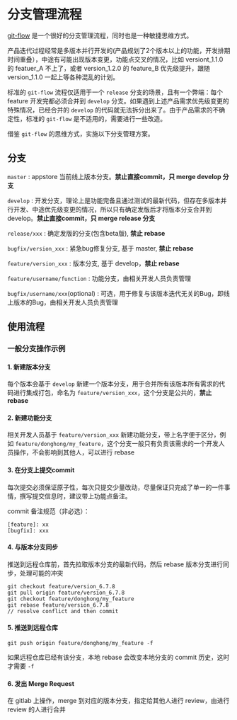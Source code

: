 # 分支管理流程

<!--
create time: 2018-05-05 20:50:34
Author: <黄东鸿>
-->

[git-flow](https://nvie.com/posts/a-successful-git-branching-model/) 是一个很好的分支管理流程，同时也是一种敏捷思维方式。

产品迭代过程经常是多版本并行开发的(产品规划了2个版本以上的功能，开发排期时间重叠），中途有可能出现版本变更，功能点交叉的情况，比如 versiont_1.1.0 的 featuer_A 不上了，或者 version_1.2.0 的 feature_B 优先级提升，跟随 version_1.1.0 一起上等各种混乱的计划。

标准的 `git-flow` 流程仅适用于一个 `release` 分支的场景，且有一个弊端：每个 feature 开发完都必须合并到 `develop` 分支。如果遇到上述产品需求优先级变更的特殊情况，已经合并的 `develop` 的代码就无法拆分出来了。由于产品需求的不确定性，标准的 `git-flow` 是不适用的，需要进行一些改造。

借鉴 `git-flow` 的思维方式，实施以下分支管理方案。

## 分支

`master` : appstore 当前线上版本分支。**禁止直接commit，只 merge develop 分支** 

`develop` : 开发分支，理论上是功能完备且通过测试的最新代码，但存在多版本并行开发、中途优先级变更的情况，所以只有确定发版后才将版本分支合并到 develop。**禁止直接commit，只 merge release 分支** 

`release/xxx` : 确定发版的分支(包含beta版), **禁止 rebase**

`bugfix/version_xxx` : 紧急bug修复分支, 基于 master, **禁止 rebase**

`feature/version_xxx` : 版本分支, 基于 develop，**禁止 rebase**

`feature/username/function` : 功能分支，由相关开发人员负责管理

`bugfix/username/xxx`(optional) : 可选，用于修复与该版本迭代无关的Bug，即线上版本的Bug，由相关开发人员负责管理

## 使用流程

### 一般分支操作示例

#### 1. 新建版本分支

每个版本会基于 `develop` 新建一个版本分支，用于合并所有该版本所有需求的代码进行集成打包，命名为 `feature/version_xxx`，这个分支是公共的，**禁止rebase**

#### 2. 新建功能分支

相关开发人员基于 `feature/version_xxx` 新建功能分支，带上名字便于区分，例如 `feature/donghong/my_feature`，这个分支一般只有负责该需求的一个开发人员操作，不会影响到其他人，可以进行 rebase

#### 3. 在分支上提交commit

每次提交必须保证原子性，每次只提交少量改动，尽量保证只完成了单一的一件事情，撰写提交信息时，建议带上功能点备注。

commit 备注规范（非必选）：

	[feature]: xx
	[bugfix]: xxx

#### 4. 与版本分支同步

推送到远程仓库前，首先拉取版本分支的最新代码，然后 rebase 版本分支进行同步，处理可能的冲突

```
git checkout feature/version_6.7.8
git pull origin feature/version_6.7.8
git checkout feature/donghong/my_feature
git rebase feature/version_6.7.8
// resolve conflict and then commit
```

#### 5. 推送到远程仓库

```
git push origin feature/donghong/my_feature -f
```

如果远程仓库已经有该分支，本地 rebase 会改变本地分支的 commit 历史，这时才需要 `-f`

#### 6. 发出 Merge Request

在 gitlab 上操作，merge 到对应的版本分支，指定给其他人进行 review，由进行 review 的人进行合并